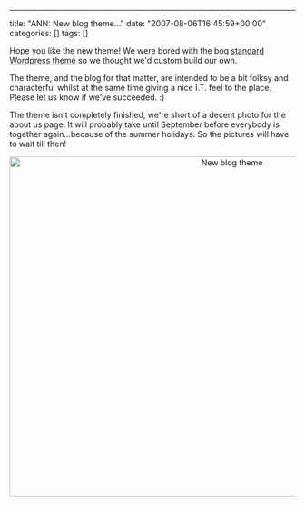 ---
title: "ANN: New blog theme..."
date: "2007-08-06T16:45:59+00:00"
categories: []
tags: []

Hope you like the new theme! We were bored with the bog <a href="http://themes.wordpress.net/columns/2-columns/727/nikynik-orange-2/">standard Wordpress theme</a> so we thought we'd custom build our own.

The theme, and the blog for that matter, are intended to be a bit folksy and characterful whilst at the same time giving a nice I.T. feel to the place. Please let us know if we've succeeded. :)

The theme isn't completely finished, we're short of a decent photo for the about us page. It will probably take until September before everybody is together again...because of the summer holidays. So the pictures will have to wait till then!
<p style="text-align: center;"><a title="New blog theme" href="http://techteapot.com/wp-content/uploads/2007/08/blog.JPG"><img class="aligncenter" alt="New blog theme" src="http://techteapot.com/wp-content/uploads/2007/08/blog.JPG" width="768" height="599" /></a></p>
